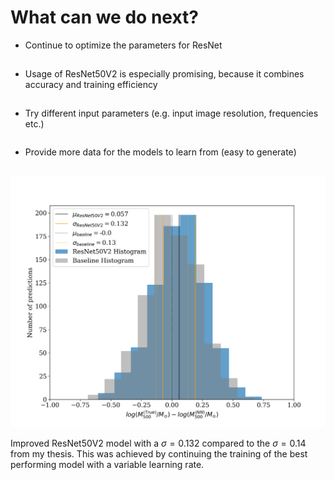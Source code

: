 # What can we do next?
<div class="grid grid-cols-2 gap-5 justify-center justify-items-center items-center">
<div class="list">

* Continue to optimize the parameters for ResNet 
* Usage of ResNet50V2 is especially promising, because it combines accuracy and training efficiency
* Try different input parameters (e.g. input image resolution, frequencies etc.)
* Provide more data for the models to learn from (easy to generate)

</div>

<div class="opacity-40">
  <img src="/images/results/test_ResNet50V2_hist.png" class="max-h-100 shadow-xl" />

<p class="text-sm text-gray-500"> 

Improved ResNet50V2 model with a $\sigma = 0.132$ compared to the $\sigma = 0.14$ from my thesis. This was achieved by continuing the training of the best performing model with a variable learning rate.

</p>
</div>

</div>

<style>

  .list li{
    margin-bottom: 1.8rem !important;
  }
</style>